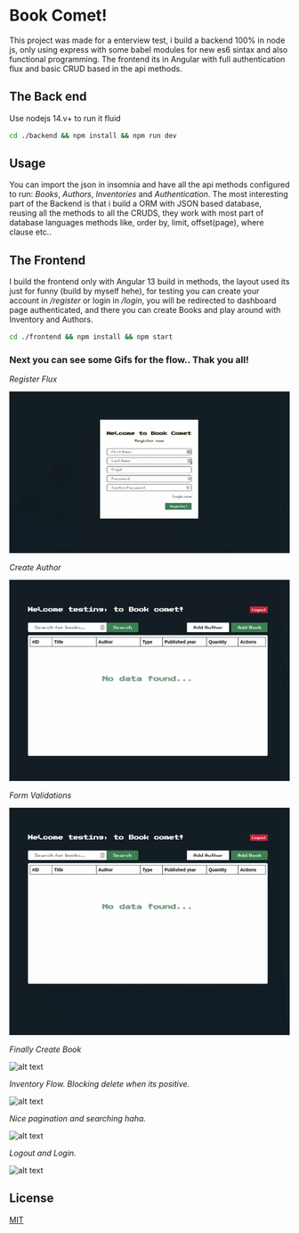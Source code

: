 # Book Comet!

This project was made for a enterview test, i build a backend 100% in node js, only using express with some babel modules for new es6 sintax and also functional programming. The frontend its in Angular with full authentication flux and basic CRUD based in the api methods.

## The Back end

Use nodejs 14.v+ to run it fluid 

```bash
cd ./backend && npm install && npm run dev
```

## Usage

You can import the json in insomnia and have all the api methods configured to run:
*Books*, *Authors*, *Inventories* and *Authentication*.
The most interesting part of the Backend is that i build a ORM with JSON based database, reusing all the methods to all the CRUDS, they work with most part of database languages methods like, order by, limit, offset(page), where clause etc.. 

## The Frontend

I build the frontend only with Angular 13 build in methods, the layout used its just for funny (build by myself hehe), for testing you can create your account in */register* or login in */login*, you will be redirected to dashboard page authenticated, and there you can create Books and play around with Inventory and Authors.

```bash
cd ./frontend && npm install && npm start
```

### Next you can see some Gifs for the flow.. Thak you all!

*Register Flux*

![alt text](https://github.com/EduGomes18/book-comet/blob/main/gifs/register.gif?raw=true "Register flux")

*Create Author*

![alt text](https://github.com/EduGomes18/book-comet/blob/main/gifs/create-author.gif?raw=true "Create Author")

*Form Validations*

![alt text](https://github.com/EduGomes18/book-comet/blob/main/gifs/Form-validations.gif?raw=true "Form Validations")


*Finally Create Book*

![alt text](https://github.com/EduGomes18/book-comet/blob/main/gifs/create-book.gif?raw=true "Create Book")


*Inventory Flow. Blocking delete when its positive.*

![alt text](https://github.com/EduGomes18/book-comet/blob/main/gifs/cant-remove.gif?raw=true "Inventory")


*Nice pagination and searching haha.*

![alt text](https://github.com/EduGomes18/book-comet/blob/main/gifs/pagination.gif?raw=true "Pagination")


*Logout and Login.*

![alt text](https://github.com/EduGomes18/book-comet/blob/main/gifs/login-flow.gif?raw=true "Logout Login")



## License
[MIT](https://choosealicense.com/licenses/mit/)
